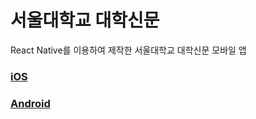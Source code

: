 # 서울대학교 대학신문

React Native를 이용하여 제작한 서울대학교 대학신문 모바일 앱

### [iOS](https://apps.apple.com/kr/app/%EC%84%9C%EC%9A%B8%EB%8C%80%ED%95%99%EA%B5%90-%EB%8C%80%ED%95%99%EC%8B%A0%EB%AC%B8/id1492656490)
### [Android](https://play.google.com/store/apps/details?id=com.snunews)
